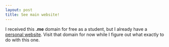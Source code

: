 ```yaml
---
layout: post
title: See main website!
---
```


I received this **.me** domain for free as a student, but I already have a [personal website](http://www.spencermamer.com). Visit that domain for now while I figure out what exactly to do with this one.
